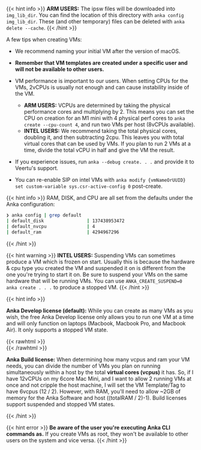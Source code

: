 ---
---

{{< hint info >}}
**ARM USERS:** The ipsw files will be downloaded into `img_lib_dir`. You can find the location of this directory with `anka config img_lib_dir`. These (and other temporary) files can be deleted with `anka delete --cache`.
{{< /hint >}}

A few tips when creating VMs:

- We recommend naming your initial VM after the version of macOS.

- **Remember that VM templates are created under a specific user and will not be available to other users.**

- VM performance is important to our users. When setting CPUs for the VMs, 2vCPUs is usually not enough and can cause instability inside of the VM. 
  - **ARM USERS:** VCPUs are determined by taking the physical performance cores and multiplying by 2. This means you can set the CPU on creation for an M1 mini with 4 physical perf cores to `anka create --cpu-count 4`, and run two VMs per host (8vCPUs available).
  - **INTEL USERS:** We recommend taking the total physical cores, doubling it, and then subtracting 2cpu. This leaves you with total virtual cores that can be used by VMs. If you plan to run 2 VMs at a time, divide the total vCPU in half and give the VM the result.

- If you experience issues, run `anka --debug create. . .` and provide it to Veertu's support.

- You can re-enable SIP on intel VMs with `anka modify {vmNameOrUUID} set custom-variable sys.csr-active-config 0` post-create.

{{< hint info >}}
RAM, DISK, and CPU are all set from the defaults under the Anka configuration:
  ```bash
  ❯ anka config | grep default
  | default_disk                | 137438953472                                                                      |
  | default_nvcpu               | 4                                                                                 |
  | default_ram                 | 4294967296                                                                        |
  ```
{{< /hint >}}

{{< hint warning >}}
**INTEL USERS:** Suspending VMs can sometimes produce a VM which is frozen on start. Usually this is because the hardware & cpu type you created the VM and suspended it on is different from the one you're trying to start it on. Be sure to suspend your VMs on the same hardware that will be running VMs. You can use `ANKA_CREATE_SUSPEND=0 anka create . . .` to produce a stopped VM.
{{< /hint >}}

{{< hint info >}}

**Anka Develop license (default):** While you can create as many VMs as you wish, the free Anka Develop license only allows you to run one VM at a time and will only function on laptops (Macbook, Macbook Pro, and Macbook Air). It only supports a stopped VM state.

{{< rawhtml >}}<br />{{< /rawhtml >}}

**Anka Build license:** When determining how many vcpus and ram your VM needs, you can divide the number of VMs you plan on running simultaneously within a host by the total **virtual cores (vcpus)** it has. So, if I have 12vCPUs on my 6core Mac Mini, and I want to allow 2 running VMs at once and not cripple the host machine, I will set the VM Template/Tag to have 6vcpus (12 / 2). However, with RAM, you'll need to allow ~2GB of memory for the Anka Software and host ((totalRAM / 2)-1). Build licenses support suspended and stopped VM states.

{{< /hint >}}

{{< hint error >}}
**Be aware of the user you're executing Anka CLI commands as.** If you create VMs as root, they won't be available to other users on the system and vice versa.
{{< /hint >}}
